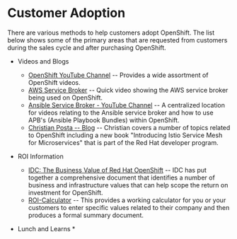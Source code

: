 # Customer Adoption
There are various methods to help customers adopt OpenShift.  The list below shows some of the primary areas that are requested from customers during the sales cycle and after purchasing OpenShift.  

* Videos and Blogs
	* [OpenShift YouTube Channel](https://www.youtube.com/user/rhopenshift/videos) -- Provides a wide assortment of OpenShift videos.
	* [AWS Service Broker](https://www.youtube.com/watch?v=EKo3khfmhi8) -- Quick video showing the AWS service broker being used on OpenShift.
	* [Ansible Service Broker - YouTube Channel](https://www.youtube.com/channel/UC04eOMIMiV06_RSZPb4OOBw) -- A centralized location for videos relating to the Ansible service broker and how
to use APB's (Ansible Playbook Bundles) within OpenShift.
	* [Christian Posta -- Blog](http://blog.christianposta.com/) -- Christian covers a number of topics related to OpenShift including a new book "Introducing Istio Service Mesh for Microservices" that is part of the Red Hat developer program.

* ROI Information
	* [IDC: The Business Value of Red Hat OpenShift](https://www.redhat.com/en/resources/The-Business-Value-of-Red-Hat-OpenShift) -- IDC has put together a comprehensive document that identifies a number of business and infrastructure values that can help scope the return on investment for OpenShift.  
	* [ROI-Calculator](https://redhat.valuestoryapp.com/OpenShift_sales/) -- This provides a working calculator for you or your customers to enter specific values related to their company and then produces a formal summary document.

* Lunch and Learns
	* 
